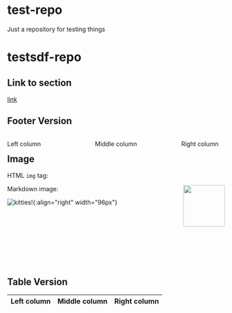 # test-repo
Just a repository for testing things

# testsdf-repo



## Link to section

[link](other-directory/README.md#section)

## Footer Version

<footer>
<p style="float:left; width: 20%;">
Left column
</p>
<p style="float:left; width: 60%; text-align:center;">
Middle column</p>
<p style="float:left; width: 20%;">
Right column
</p>
</footer>

## Image

HTML `img` tag:

<img align="right" src="http://placekitten.com/g/200/300" width=96>

Markdown image:

![kitties!](http://placekitten.com/g/200/300){:align="right" width="96px"}

<br/>
<br/>
<br/>
<br/>
<br/>
<br/>
<br/>

## Table Version

| Left column | Middle column | Right column |
|:-----------:|:-------------:|:------------:|
